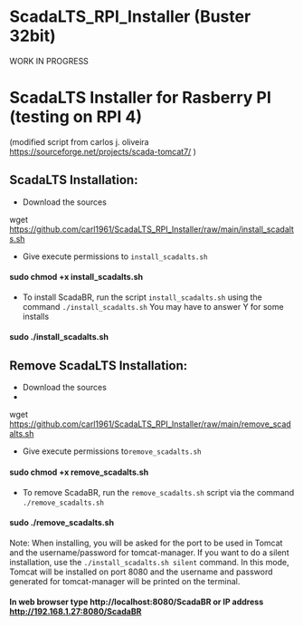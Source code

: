 # ScadaLTS_RPI_Installer (Buster 32bit)
WORK IN PROGRESS


# ScadaLTS Installer for Rasberry PI (testing on RPI 4)
(modified script from carlos j. oliveira https://sourceforge.net/projects/scada-tomcat7/ )



## ScadaLTS Installation:
- Download the sources 
 
wget https://github.com/carl1961/ScadaLTS_RPI_Installer/raw/main/install_scadalts.sh

- Give execute permissions to `install_scadalts.sh`
 
#### sudo chmod +x install_scadalts.sh

- To install ScadaBR, run the script `install_scadalts.sh` using the command `./install_scadalts.sh`
You may have to answer Y for some installs
#### sudo ./install_scadalts.sh

## Remove ScadaLTS Installation:
- Download the sources 
- 
wget https://github.com/carl1961/ScadaLTS_RPI_Installer/raw/main/remove_scadalts.sh

- Give execute permissions to`remove_scadalts.sh` 
 
#### sudo chmod +x remove_scadalts.sh

- To remove ScadaBR, run the `remove_scadalts.sh` script via the command `./remove_scadalts.sh`

#### sudo ./remove_scadalts.sh

Note: When installing, you will be asked for the port to be used in Tomcat and the username/password for tomcat-manager. If you want to do a silent installation, use the `./install_scadalts.sh silent` command. In this mode, Tomcat will be installed on port 8080 and the username and password generated for tomcat-manager will be printed on the terminal.


#### In web browser type   http://localhost:8080/ScadaBR  or IP address http://192.168.1.27:8080/ScadaBR
